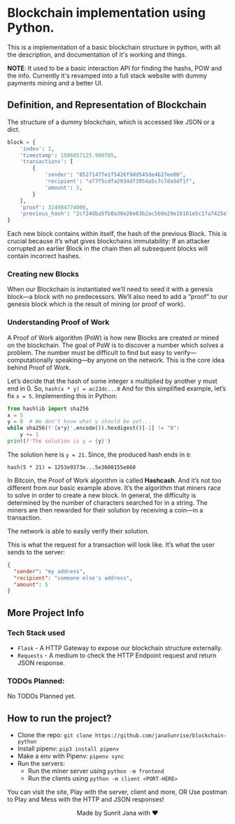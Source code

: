 # Blockchain implementation using Python.

This is a implementation of a basic blockchain structure in python, with all the description, and documentation of it's working and things.

**NOTE**: It used to be a basic interaction API for finding the hashs, POW and the info. Currently it's revamped into a full
stack website with dummy payments mining and a better UI.

## Definition, and Representation of Blockchain

The structure of a dummy blockchain, which is accessed like JSON or a dict.

```python
block = {
    'index': 1,
    'timestamp': 1506057125.900785,
    'transactions': [
        {
            'sender': "8527147fe1f5426f9dd545de4b27ee00",
            'recipient': "a77f5cdfa2934df3954a5c7c7da5df1f",
            'amount': 5,
        }
    ],
    'proof': 324984774000,
    'previous_hash': "2cf24dba5fb0a30e26e83b2ac5b9e29e1b161e5c1fa7425e73043362938b9824"
}
```

Each new block contains within itself, the hash of the previous Block.
This is crucial because it’s what gives blockchains immutability:
If an attacker corrupted an earlier Block in the chain then all subsequent blocks will
contain incorrect hashes.

### Creating new Blocks

When our Blockchain is instantiated we’ll need to seed it with a genesis block—a block with
no predecessors. We’ll also need to add a “proof” to our genesis block which is the result of
mining (or proof of work).

### Understanding Proof of Work

A Proof of Work algorithm (PoW) is how new Blocks are created or mined on the blockchain.
The goal of PoW is to discover a number which solves a problem. The number must be difficult to
find but easy to verify—computationally speaking—by anyone on the network.
This is the core idea behind Proof of Work.

Let’s decide that the hash of some integer x multiplied by another y must end in 0.
So, `hash(x * y) = ac23dc...0` And for this simplified example, let’s fix `x = 5`.
Implementing this in Python:

```python
from hashlib import sha256
x = 5
y = 0  # We don't know what y should be yet...
while sha256(f'{x*y}'.encode()).hexdigest()[-1] != "0":
    y += 1
print(f'The solution is y = {y}')
```

The solution here is `y = 21`. Since, the produced hash ends in `0`:

```
hash(5 * 21) = 1253e9373e...5e3600155e860
```

In Bitcoin, the Proof of Work algorithm is called **Hashcash**.
And it’s not too different from our basic example above.
It’s the algorithm that miners race to solve in order to create a new block.
In general, the difficulty is determined by the number of characters searched for in a string.
The miners are then rewarded for their solution by receiving a coin—in a transaction.

The network is able to easily verify their solution.

This is what the request for a transaction will look like. It’s what the user sends to the server:

```json
{
  "sender": "my address",
  "recipient": "someone else's address",
  "amount": 5
}
```

## More Project Info

### Tech Stack used

- `Flask` - A HTTP Gateway to expose our blockchain structure externally.
- `Requests` - A medium to check the HTTP Endpoint request and return JSON response.

### TODOs Planned:

No TODOs Planned yet.

## How to run the project?

- Clone the repo: `git clone https://github.com/janaSunrise/blockchain-python`
- Install pipenv: `pip3 install pipenv`
- Make a env with Pipenv: `pipenv sync`
- Run the servers:
  - Run the miner server using `python -m frontend`
  - Run the clients using `python -m client <PORT-HERE>`

You can visit the site, Play with the server, client and more, OR
Use postman to Play and Mess with the HTTP and JSON responses!

<div align="center">
Made by Sunrit Jana with ❤️
</div>
